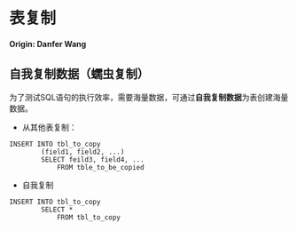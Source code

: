 # 表复制

#### **Origin: Danfer Wang**

## 自我复制数据（蠕虫复制）

为了测试SQL语句的执行效率，需要海量数据，可通过**自我复制数据**为表创建海量数据。

- 从其他表复制：

```mysql
INSERT INTO tbl_to_copy
		(field1, field2, ...)
		SELECT feild3, field4, ...
			FROM tble_to_be_copied
```

- 自我复制

```mysql
INSERT INTO tbl_to_copy
		SELECT *
			FROM tbl_to_copy
```

